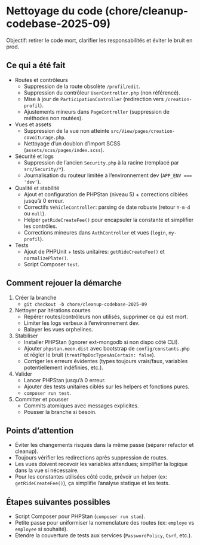 # Nettoyage du code (chore/cleanup-codebase-2025-09)

Objectif: retirer le code mort, clarifier les responsabilités et éviter le bruit en prod.

## Ce qui a été fait

-   Routes et contrôleurs
    -   Suppression de la route obsolète `/profil/edit`.
    -   Suppression du contrôleur `UserController.php` (non référencé).
    -   Mise à jour de `ParticipationController` (redirection vers `/creation-profil`).
    -   Ajustements mineurs dans `PageController` (suppression de méthodes non routées).
-   Vues et assets
    -   Suppression de la vue non atteinte `src/View/pages/creation-covoiturage.php`.
    -   Nettoyage d’un doublon d’import SCSS (`assets/scss/pages/index.scss`).
-   Sécurité et logs
    -   Suppression de l’ancien `Security.php` à la racine (remplacé par `src/Security/*`).
    -   Journalisation du routeur limitée à l’environnement dev (`APP_ENV === 'dev'`).
-   Qualité et stabilité
    -   Ajout et configuration de PHPStan (niveau 5) + corrections ciblées jusqu’à 0 erreur.
    -   Correctifs `VehicleController`: parsing de date robuste (retour `Y-m-d` ou `null`).
    -   Helper `getRideCreateFee()` pour encapsuler la constante et simplifier les contrôles.
    -   Corrections mineures dans `AuthController` et vues (`login`, `my-profil`).
-   Tests
    -   Ajout de PHPUnit + tests unitaires: `getRideCreateFee()` et `normalizePlate()`.
    -   Script Composer `test`.

## Comment rejouer la démarche

1. Créer la branche
    - `git checkout -b chore/cleanup-codebase-2025-09`
2. Nettoyer par itérations courtes
    - Repérer routes/contrôleurs non utilisés, supprimer ce qui est mort.
    - Limiter les logs verbeux à l’environnement dev.
    - Balayer les vues orphelines.
3. Stabiliser
    - Installer PHPStan (ignorer ext-mongodb si non dispo côté CLI).
    - Ajouter `phpstan.neon.dist` avec bootstrap de `config/constants.php` et régler le bruit (`treatPhpDocTypesAsCertain: false`).
    - Corriger les erreurs évidentes (types toujours vrais/faux, variables potentiellement indéfinies, etc.).
4. Valider
    - Lancer PHPStan jusqu’à 0 erreur.
    - Ajouter des tests unitaires ciblés sur les helpers et fonctions pures.
    - `composer run test`.
5. Committer et pousser
    - Commits atomiques avec messages explicites.
    - Pousser la branche si besoin.

## Points d’attention

-   Éviter les changements risqués dans la même passe (séparer refactor et cleanup).
-   Toujours vérifier les redirections après suppression de routes.
-   Les vues doivent recevoir les variables attendues; simplifier la logique dans la vue si nécessaire.
-   Pour les constantes utilisées côté code, prévoir un helper (ex: `getRideCreateFee()`), ça simplifie l’analyse statique et les tests.

## Étapes suivantes possibles

-   Script Composer pour PHPStan (`composer run stan`).
-   Petite passe pour uniformiser la nomenclature des routes (ex: `employe` vs `employee` si souhaité).
-   Étendre la couverture de tests aux services (`PasswordPolicy`, `Csrf`, etc.).
